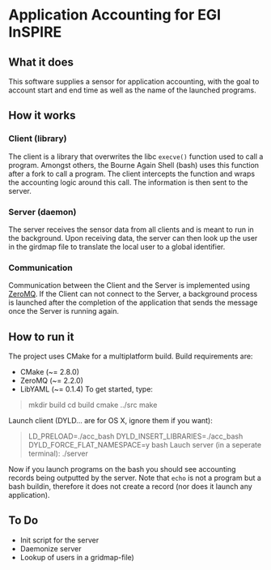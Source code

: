 Application Accounting for EGI InSPIRE
======================================

What it does
------------
This software supplies a sensor for application accounting, with the
goal to account start and end time as well as the name of the launched
programs.


How it works
------------
### Client (library)
The client is a library that overwrites the libc `execve()` function
used to call a program. Amongst others, the Bourne Again Shell (bash)
uses this function after a fork to call a program. The client intercepts
the function and wraps the accounting logic around this call. The
information is then sent to the server.

### Server (daemon)
The server receives the sensor data from all clients and is meant to run
in the background. Upon receiving data, the server can then look up the
user in the girdmap file to translate the local user to a global
identifier.

### Communication
Communication between the Client and the Server is implemented using
[ZeroMQ](http://zero.mq). If the Client can not connect to the Server, a
background process is launched after the completion of the application
that sends the message once the Server is running again.


How to run it
-------------
The project uses CMake for a multiplatform build. Build requirements
are:
* CMake (~= 2.8.0)
* ZeroMQ (~= 2.2.0)
* LibYAML (~= 0.1.4)
To get started, type:
> mkdir build
> cd build
> cmake ../src
> make

Launch client (DYLD... are for OS X, ignore them if you want):
> LD_PRELOAD=./acc_bash DYLD_INSERT_LIBRARIES=./acc_bash DYLD_FORCE_FLAT_NAMESPACE=y bash
Lauch server (in a seperate terminal):
> ./server

Now if you launch programs on the bash you should see accounting records
being outputted by the server. Note that `echo` is not a program but a
bash buildin, therefore it does not create a record (nor does it launch
any application).

To Do
-----
* Init script for the server
* Daemonize server
* Lookup of users in a gridmap-file)
